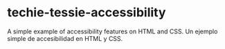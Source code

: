 # techie-tessie-accessibility
A simple example of accessibility features on HTML and CSS.
Un ejemplo simple de accesibilidad en HTML y CSS. 
